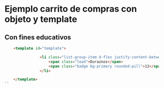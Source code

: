 # Ejemplo carrito de compras con objeto y template

## Con fines educativos
```html
    <template id="template">

                <li class="list-group-item d-flex justify-content-between align-items-center">
                    <span class="lead">Duraznos</span>
                    <span class="badge bg-primary rounded-pill">12</span>
                </li>

    </template>
``